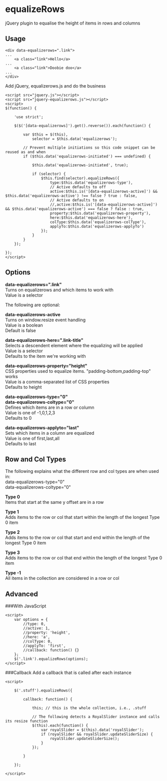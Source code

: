 equalizeRows
============

jQuery plugin to equalise the height of items in rows and columns


Usage
-----

```
<div data-equalizerows=".link">
...
	<a class="link">Hello</a>
...
	<a class="link">Doobie doo</a>
...
</div>
```
Add jQuery, equalizerows.js and do the business
```
<script src="jquery.js"></script>
<script src="jquery-equalizerows.js"></script>
<script>
$(function() {

	'use strict';

    $($('[data-equalizerows]').get().reverse()).each(function() {

        var $this = $(this),
            selector = $this.data('equalizerows');

		// Prevent multiple initiations so this code snippet can be reused as and when
		if ($this.data('equalizerows-initiated') === undefined) {

			$this.data('equalizerows-initiated', true);

			if (selector) {
				$this.find(selector).equalizeRows({
					type:$this.data('equalizerows-type'),
					// Active defaults to off
					active:$this.is('[data-equalizerows-active]') && $this.data('equalizerows-active') !== false ? true : false,
					// Active defaults to on
					//,active:$this.is('[data-equalizerows-active]') && $this.data('equalizerows-active') === false ? false : true,
					property:$this.data('equalizerows-property'),
					here:$this.data('equalizerows-here'),
					colType:$this.data('equalizerows-colType'),
					applyTo:$this.data('equalizerows-applyTo')
				});
			}
		}
    });

});
</script>
```

Options
-------

**data-equalizerows=".link"**  
Turns on equalizerows and which items to work with  
Value is a selector  

The following are optional:

**data-equalizerows-active**  
Turns on window.resize event handling  
Value is a boolean  
Default is false

**data-equalizerows-here=".link-title"**  
Selects a descendent element where the equalizing will be applied  
Value is a selector  
Defaults to the item we're working with

**data-equalizerows-property="height"**  
CSS properties used to equalize items. "padding-bottom,padding-top" works  
Value is a comma-separated list of CSS properties  
Defaults to height

**data-equalizerows-type="0"  
data-equalizerows-coltype="0"**  
Defines which items are in a row or column  
Value is one of -1,0,1,2,3  
Defaults to 0

**data-equalizerows-applyto="last"**  
Sets which items in a column are equalized  
Value is one of first,last,all  
Defaults to last


Row and Col Types
-----------------
The following explains what the different row and col types are when used in:  
data-equalizerows-type="0"  
data-equalizerows-coltype="0"

**Type 0**  
Items that start at the same y offset are in a row

**Type 1**  
Adds items to the row or col that start within the length of the longest Type 0 item

**Type 2**  
Adds items to the row or col that start and end within the length of the longest Type 0 item

**Type 3**  
Adds items to the row or col that end within the length of the longest Type 0 item

**Type -1**  
All items in the collection are considered in a row or col


Advanced
--------

###With JavaScript
```
<script>
	var options = {
		//type: 0,
		//active: 1,
		//property: 'height',
		//here: 'a',
		//colType: 0,
		//applyTo: 'first',
		//callback: function() {}
	};
	$('.link').equalizeRows(options);
</script>
```

###Callback
Add a callback that is called after each instance
```
<script>

    $('.stuff').equalizeRows({

		callback: function() {

			this; // this is the whole collection, i.e., .stuff

			// The following detects a RoyalSlider instance and calls its resize function
			$(this).each(function() {
				var royalSlider = $(this).data('royalSlider');
				if (royalSlider && royalSlider.updateSliderSize) {
					royalSlider.updateSliderSize();
				}
			});

		}

	});

</script>
```
